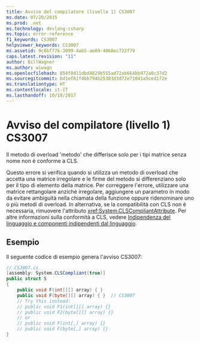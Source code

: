 ```yaml
---
title: Avviso del compilatore (livello 1) CS3007
ms.date: 07/20/2015
ms.prod: .net
ms.technology: devlang-csharp
ms.topic: error-reference
f1_keywords: CS3007
helpviewer_keywords: CS3007
ms.assetid: 9c6bf776-3099-4ab5-ae89-4068ec722f79
caps.latest.revision: "11"
author: BillWagner
ms.author: wiwagn
ms.openlocfilehash: 854f0d11dbd4829b555ad72ab664bb972a0c37d2
ms.sourcegitcommit: bd1ef61f4bb794b25383d3d72e71041a5ced172e
ms.translationtype: HT
ms.contentlocale: it-IT
ms.lasthandoff: 10/18/2017
---
```

# <a name="compiler-warning-level-1-cs3007"></a>Avviso del compilatore (livello 1) CS3007
Il metodo di overload 'metodo' che differisce solo per i tipi matrice senza nome non è conforme a CLS.  
  
 Questo errore si verifica quando si utilizza un metodo di overload che accetta una matrice irregolare e le firme del metodo si differenziano solo per il tipo di elemento della matrice. Per correggere l'errore, utilizzare una matrice rettangolare anziché irregolare, aggiungere un parametro in modo da evitare ambiguità nella chiamata della funzione oppure ridenominare uno o più metodi di overload. In alternativa, se la compatibilità con CLS non è necessaria, rimuovere l'attributo <xref:System.CLSCompliantAttribute>. Per altre informazioni sulla conformità a CLS, vedere [Indipendenza del linguaggio e componenti indipendenti dal linguaggio](../../../standard/language-independence-and-language-independent-components.md).  
  
## <a name="example"></a>Esempio  
 Il seguente codice di esempio genera l'avviso CS3007:  
  
```csharp  
// CS3007.cs  
[assembly: System.CLSCompliant(true)]  
public struct S  
{  
    public void F(int[][] array) { }  
    public void F(byte[][] array) { }  // CS3007  
    // Try this instead:  
    // public void F1(int[][] array) {}  
    // public void F2(byte[][] array) {}  
    // or   
    // public void F(int[,] array) {}  
    // public void F(byte[,] array) {}  
}  
```
